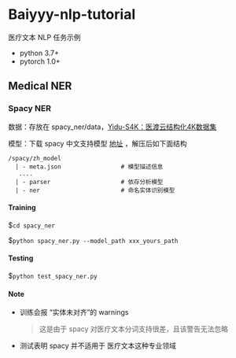 # Baiyyy-nlp-tutorial

医疗文本 NLP 任务示例

+ python 3.7+
+ pytorch 1.0+

## Medical NER

### Spacy NER

数据：存放在 spacy_ner/data，[Yidu-S4K：医渡云结构化4K数据集](https://github.com/lrs1353281004/Chinese_medical_NLP#1-yidu-s4k%E5%8C%BB%E6%B8%A1%E4%BA%91%E7%BB%93%E6%9E%84%E5%8C%964k%E6%95%B0%E6%8D%AE%E9%9B%86)

模型：下载 spacy 中文支持模型 [地址](https://github.com/explosion/spacy-models/releases/download/zh_core_web_md-2.3.1/zh_core_web_md-2.3.1.tar.gz) ，解压后如下面结构

```
/spacy/zh_model    
  | - meta.json                 # 模型描述信息           
   ....
  | - parser                    # 依存分析模型
  | - ner                       # 命名实体识别模型
```

#### Training

$``cd spacy_ner``

$``python spacy_ner.py --model_path xxx_yours_path``

#### Testing

$``python test_spacy_ner.py``

#### **Note**

+ 训练会报 “实体未对齐”的 warnings

  > 这是由于 spacy 对医疗文本分词支持很差，且该警告无法忽略

+ 测试表明 spacy 并不适用于 医疗文本这种专业领域

  